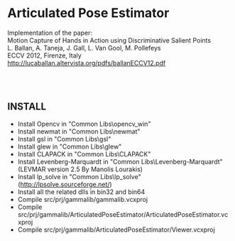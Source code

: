 # Articulated Pose Estimator

Implementation of the paper:<BR>
Motion Capture of Hands in Action using Discriminative Salient Points<BR>
L. Ballan, A. Taneja, J. Gall, L. Van Gool, M. Pollefeys<BR>
ECCV 2012, Firenze, Italy<BR>
http://lucaballan.altervista.org/pdfs/ballanECCV12.pdf
  
<BR>
<BR>
  
INSTALL
----
 - Install Opencv in "Common Libs\opencv_win"
 - Install newmat in "Common Libs\newmat"
 - Install gsl in "Common Libs\gsl"
 - Install glew in "Common Libs\glew"
 - Install CLAPACK in "Common Libs\CLAPACK"
 - Install Levenberg-Marquardt in "Common Libs\Levenberg-Marquardt" (LEVMAR version 2.5 By Manolis Lourakis)
 - Install lp_solve in "Common Libs\lp_solve" (http://lpsolve.sourceforge.net/)
 - Install all the related dlls in bin32 and bin64
 - Compile src/prj/gammalib/gammalib.vcxproj
 - Compile src/prj/gammalib/ArticulatedPoseEstimator/ArticulatedPoseEstimator.vcxproj
 - Compile src/prj/gammalib/ArticulatedPoseEstimator/Viewer.vcxproj
